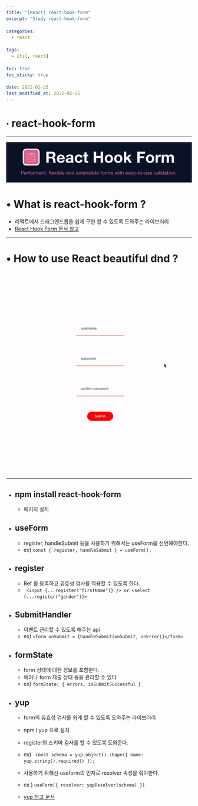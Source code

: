 ```yaml
---
title: "[React] react-hook-form"
excerpt: "Study react-hook-form"

categories:
  - react

tags:
  - [til, react]

toc: true
toc_sticky: true

date: 2022-02-25
last_modified_at: 2022-02-25
---
```


# ∙ react-hook-form

---

<div align="center">

<img src="/assets/images/22_02_25_react/react-hook-form.png"/>

</div>

# • What is react-hook-form ?

- 리액트에서 드래그앤드롭을 쉽게 구현 할 수 있도록 도와주는 라이브러리
- <a href="https://react-hook-form.com/kr/" target="_blank">React Hook Form 문서 참고</a>

---

# • How to use React beautiful dnd ?

<div align="center">

<img src="/assets/images/22_02_25_react/useform.gif" />

</div>

---

- ## npm install react-hook-form

  - 패키지 설치

- ## useForm

  - register, handleSubmit 등을 사용하기 위해서는 useForm을 선언해야한다.
  - ex) `const { register, handleSubmit } = useForm();`

- ## register

  - Ref 를 등록하고 유효성 검사를 적용할 수 있도록 한다.
  - ` <input {...register("firstName")} /> or <select {...register("gender")}>`

- ## SubmitHandler

  - 이벤트 관리할 수 있도록 해주는 api
  - ex) `<form onSubmit = {handleSubmit(onSubmit, onError)}</form>`

- ## formState

  - form 상태에 대한 정보를 포함한다.
  - 에러나 form 제출 상태 등을 관리할 수 있다
  - ex) `formState: { errors, isSubmitSuccessful }`

- ## yup

  - form의 유효성 검사를 쉽게 할 수 있도록 도와주는 라이브러리
  - npm i yup 으로 설치
  - register의 스키마 검사를 할 수 있도록 도와준다.

  - ex) ` const schema = yup.object().shape({ name: yup.string().required() });`

  - 사용하기 위해선 useform의 인자로 resolver 속성을 줘야한다.
  - ex ) `useForm({ resolver: yupResolver(schema) })`
  - <a href="https://github.com/jquense/yup" target="_blank">yup 참고 문서</a>
